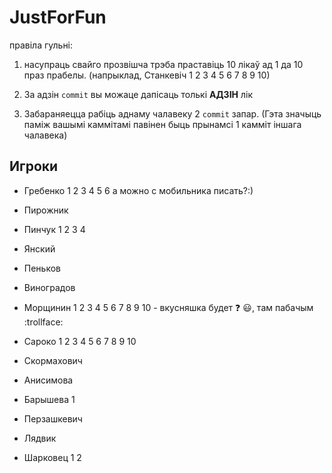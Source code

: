 ﻿
JustForFun
==========
правіла гульні:

1. насупраць свайго прозвішча трэба праставіць 10 лікаў ад 1 да 10 праз прабелы.
(напрыклад, Станкевіч 1 2 3 4 5 6 7 8 9 10)

2. За адзін `commit` вы можаце дапісаць толькі __АДЗІН__ лік

3. Забараняецца рабіць аднаму чалавеку 2 `commit` запар. (Гэта значыць паміж вашымі каммітамі павінен быць прынамсі 1 камміт іншага чалавека)


## Игроки

* Гребенко 1 2 3 4 5 6 а можно с мобильника писать?:)

* Пирожник

* Пинчук 1 2 3 4

* Янский

* Пеньков

* Виноградов

* Морщинин 1 2 3 4 5 6 7 8 9 10 - вкусняшка будет :question: :smiley:, там пабачым :trollface:

* Сароко 1 2 3 4 5 6 7 8 9 10

* Скормахович

* Анисимова

* Барышева 1

* Перзашкевич

* Лядвик

* Шарковец 1 2